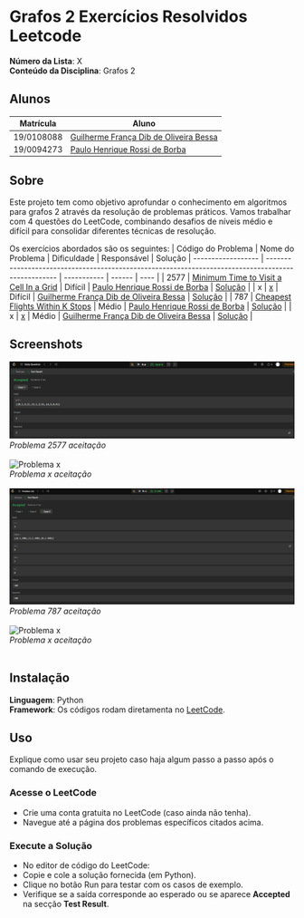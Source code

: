 # Grafos 2 Exercícios Resolvidos Leetcode

**Número da Lista**: X<br>
**Conteúdo da Disciplina**: Grafos 2<br>

## Alunos
|Matrícula | Aluno |
| -- | -- |
| 19/0108088  |  [Guilherme França Dib de Oliveira Bessa](https://github.com/GuiDib) |
| 19/0094273  |  [Paulo Henrique Rossi de Borba](https://github.com/paulohborba) |

## Sobre 
Este projeto tem como objetivo aprofundar o conhecimento em algoritmos para grafos 2 através da resolução de problemas práticos. Vamos trabalhar com 4 questões do LeetCode, combinando desafios de níveis médio e difícil para consolidar diferentes técnicas de resolução.

Os exercícios abordados são os seguintes:
| Código do Problema | Nome do Problema                                                                                   | Dificuldade |   Responsável | Solução
| ------------------ | -------------------------------------------------------------------------------------------------- | ----------- | ------ | ---- |
| 2577              | [Minimum Time to Visit a Cell In a Grid]([https://leetcode.com/problems/count-substrings-that-can-be-rearranged-to-contain-a-string-ii/description/](https://leetcode.com/problems/minimum-time-to-visit-a-cell-in-a-grid/description/?envType=daily-question&envId=2024-11-29))     | Difícil     | [Paulo Henrique Rossi de Borba](https://github.com/paulohborba) | [Solução](https://github.com/projeto-de-algoritmos-2025/Grafos2_ExerciciosResolvidos-Leetcode/blob/ae1809ca00db9c44b883091b07df18a0c685e8c9/Problema_2577/problema2577.py) |
| x               | [x](x)               | Difícil      | [Guilherme França Dib de Oliveira Bessa](https://github.com/GuiDib) | [Solução](x) |
| 787               | [Cheapest Flights Within K Stops](https://leetcode.com/problems/cheapest-flights-within-k-stops/description/)               | Médio       | [Paulo Henrique Rossi de Borba](https://github.com/paulohborba) | [Solução](https://github.com/projeto-de-algoritmos-2025/Grafos2_ExerciciosResolvidos-Leetcode/blob/ae1809ca00db9c44b883091b07df18a0c685e8c9/Problema_787/problema787.py) |
| x               | [x](x)               | Médio       | [Guilherme França Dib de Oliveira Bessa](https://github.com/GuiDib) | [Solução](x) |


## Screenshots
![Problema 2577](https://github.com/projeto-de-algoritmos-2025/Grafos2_ExerciciosResolvidos-Leetcode/blob/main/Problema_2577/img/prob2577.png) <br>
*Problema 2577 aceitação* <br> <br>
![Problema x](x) <br>
*Problema x aceitação* <br><br>
![Problema 787](https://github.com/projeto-de-algoritmos-2025/Grafos2_ExerciciosResolvidos-Leetcode/blob/ae1809ca00db9c44b883091b07df18a0c685e8c9/Problema_787/img/prob787.png) <br>
*Problema 787 aceitação* <br> <br>
![Problema x](x) <br>
*Problema x aceitação* <br> <br>

## Instalação 
**Linguagem**: Python<br>
**Framework**: Os códigos rodam diretamenta no [LeetCode](https://leetcode.com/).<br>

## Uso 
Explique como usar seu projeto caso haja algum passo a passo após o comando de execução.

### Acesse o LeetCode
- Crie uma conta gratuita no LeetCode (caso ainda não tenha).
- Navegue até a página dos problemas específicos citados acima.

### Execute a Solução
- No editor de código do LeetCode:
- Copie e cole a solução fornecida (em Python).
- Clique no botão Run para testar com os casos de exemplo.
- Verifique se a saída corresponde ao esperado ou se aparece **Accepted** na secção **Test Result**.
